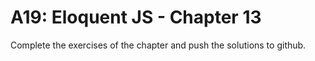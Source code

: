 # A19: Eloquent JS - Chapter 13

Complete the exercises of the chapter and push the solutions to github.

